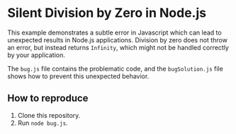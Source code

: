# Silent Division by Zero in Node.js

This example demonstrates a subtle error in Javascript which can lead to unexpected results in Node.js applications. Division by zero does not throw an error, but instead returns `Infinity`, which might not be handled correctly by your application. 

The `bug.js` file contains the problematic code, and the `bugSolution.js` file shows how to prevent this unexpected behavior.

## How to reproduce
1. Clone this repository.
2. Run `node bug.js`.